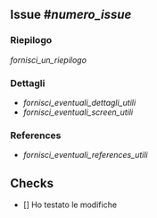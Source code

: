 ## Issue #_numero_issue_

### Riepilogo
_fornisci_un_riepilogo_

### Dettagli
- _fornisci_eventuali_dettagli_utili_
- _fornisci_eventuali_screen_utili_

### References
- _fornisci_eventuali_references_utili_

## Checks
- [] Ho testato le modifiche
